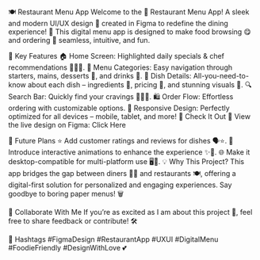 🍽️ Restaurant Menu App
Welcome to the 🍴 Restaurant Menu App!
A sleek and modern UI/UX design 🎨 created in Figma to redefine the dining experience! 🚀 This digital menu app is designed to make food browsing 😋 and ordering 🛒 seamless, intuitive, and fun.

🌟 Key Features
🏠 Home Screen: Highlighted daily specials & chef recommendations 👨‍🍳✨.
🍲 Menu Categories: Easy navigation through starters, mains, desserts 🍰, and drinks 🍹.
📖 Dish Details: All-you-need-to-know about each dish – ingredients 🥗, pricing 💸, and stunning visuals 📸.
🔍 Search Bar: Quickly find your cravings 🍔🍣🍕.
🛍️ Order Flow: Effortless ordering with customizable options.
📱 Responsive Design: Perfectly optimized for all devices – mobile, tablet, and more!
🔗 Check It Out
👀 View the live design on Figma: Click Here

🚀 Future Plans
⭐ Add customer ratings and reviews for dishes 🗣️⭐.
🎉 Introduce interactive animations to enhance the experience ✨🎨.
🌐 Make it desktop-compatible for multi-platform use 🖥️📱.
💡 Why This Project?
This app bridges the gap between diners 🧑‍🍳 and restaurants 🍽️, offering a digital-first solution for personalized and engaging experiences. Say goodbye to boring paper menus! 🗑️

🤝 Collaborate With Me
If you’re as excited as I am about this project 🎉, feel free to share feedback or contribute! 🛠️

📌 Hashtags
#FigmaDesign #RestaurantApp #UXUI #DigitalMenu #FoodieFriendly #DesignWithLove 💕
